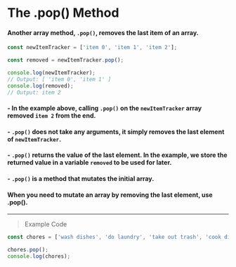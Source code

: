 # The .pop() Method
#### Another array method, `.pop()`, removes the last item of an array.
```js
const newItemTracker = ['item 0', 'item 1', 'item 2'];

const removed = newItemTracker.pop();

console.log(newItemTracker); 
// Output: [ 'item 0', 'item 1' ]
console.log(removed);
// Output: item 2
```
#### - In the example above, calling `.pop()` on the `newItemTracker` array removed `item 2` from the end.
#### - `.pop()` does not take any arguments, it simply removes the last element of `newItemTracker`.
#### - `.pop()` returns the value of the last element. In the example, we store the returned value in a variable `removed` to be used for later.
#### - `.pop()` is a method that mutates the initial array.

#### When you need to mutate an array by removing the last element, use .pop().
---
> Example Code
```js
const chores = ['wash dishes', 'do laundry', 'take out trash', 'cook dinner', 'mop floor'];

chores.pop();
console.log(chores);
```